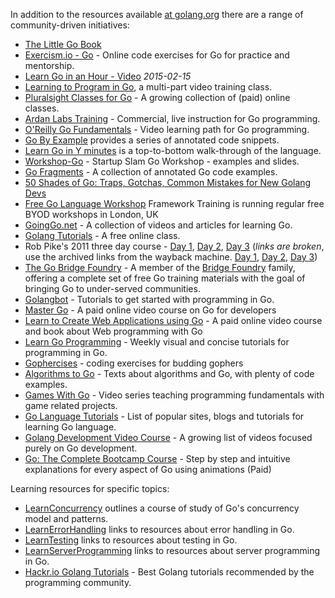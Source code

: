 In addition to the resources available [at golang.org](http://golang.org/doc/#learning) there are a range of community-driven initiatives:

  * [The Little Go Book](http://openmymind.net/The-Little-Go-Book/)
  * [Exercism.io - Go](http://exercism.io/languages/go) - Online code exercises for Go for practice and mentorship.
  * [Learn Go in an Hour - Video](https://www.youtube.com/watch?v=CF9S4QZuV30) _2015-02-15_
  * [Learning to Program in Go](https://www.youtube.com/playlist?list=PLei96ZX_m9sVSEXWwZi8uwd2vqCpEm4m6), a multi-part video training class.
  * [Pluralsight Classes for Go](http://www.pluralsight.com/tag/golang) - A growing collection of (paid) online classes.
  * [Ardan Labs Training](https://www.ardanlabs.com/) - Commercial, live instruction for Go programming.
  * [O'Reilly Go Fundamentals](http://shop.oreilly.com/category/learning-path/go-fundamentals.do) - Video learning path for Go programming.
  * [Go By Example](http://gobyexample.com/) provides a series of annotated code snippets.
  * [Learn Go in Y minutes](http://learnxinyminutes.com/docs/go/) is a top-to-bottom walk-through of the language.
  * [Workshop-Go](https://github.com/sendwithus/workshop-go) - Startup Slam Go Workshop - examples and slides.
  * [Go Fragments](http://www.gofragments.net/) - A collection of annotated Go code examples.
  * [50 Shades of Go: Traps, Gotchas, Common Mistakes for New Golang Devs](http://devs.cloudimmunity.com/gotchas-and-common-mistakes-in-go-golang/index.html)
  * [Free Go Language Workshop](https://www.frameworktraining.co.uk/go-language-free-training-workshop/) Framework Training is running regular free BYOD workshops in London, UK
  * [GoingGo.net](http://www.goinggo.net/) - A collection of videos and articles for learning Go.
  * [Golang Tutorials](http://golangtutorials.blogspot.com/2011/05/table-of-contents.html) - A free online class.
  * Rob Pike's 2011 three day course - [Day 1](http://go.googlecode.com/hg-history/release-branch.r60/doc/GoCourseDay1.pdf), [Day 2](http://go.googlecode.com/hg-history/release-branch.r60/doc/GoCourseDay2.pdf), [Day 3](http://go.googlecode.com/hg-history/release-branch.r60/doc/GoCourseDay3.pdf) (*links are broken*, use the archived links from the wayback machine. [Day 1][wbday1], [Day 2][wbday2], [Day 3][wbday3])
  * [The Go Bridge Foundry](https://github.com/gobridge) - A member of the [Bridge Foundry](http://bridgefoundry.org/) family, offering a complete set of free Go training materials with the goal of bringing Go to under-served communities.
* [Golangbot](https://golangbot.com/learn-golang-series/) - Tutorials to get started with programming in Go.
* [Master Go](https://appliedgo.com/p/mastergo/) - A paid online video course on Go for developers
* [Learn to Create Web Applications using Go](https://www.usegolang.com/) - A paid online video course and book about Web programming with Go
* [Learn Go Programming](https://blog.learngoprogramming.com) - Weekly visual and concise tutorials for programming in Go.
* [Gophercises](https://gophercises.com/) - coding exercises for budding gophers
* [Algorithms to Go](http://yourbasic.org/) - Texts about algorithms and Go, with plenty of code examples.
* [Games With Go](http://gameswithgo.org/) - Video series teaching programming fundamentals with game related projects.
* [Go Language Tutorials](https://www.cybrhome.com/topic/go-language-tutorials) - List of popular sites, blogs and tutorials for learning Go language.
* [Golang Development Video Course](https://www.youtube.com/playlist?list=PLzUGFf4GhXBL4GHXVcMMvzgtO8-WEJIoY) - A growing list of videos focused purely on Go development.
* [Go: The Complete Bootcamp Course](https://www.udemy.com/learn-go-the-complete-bootcamp-course-golang/?couponCode=GOWIKI) - Step by step and intuitive explanations for every aspect of Go using animations (Paid)

[wbday1]: http://web.archive.org/web/20160305024536/http://go.googlecode.com/hg-history/release-branch.r60/doc/GoCourseDay1.pdf
[wbday2]: http://web.archive.org/web/20160305081012/http://go.googlecode.com/hg-history/release-branch.r60/doc/GoCourseDay2.pdf
[wbday3]: http://web.archive.org/web/20160305075151/http://go.googlecode.com/hg-history/release-branch.r60/doc/GoCourseDay3.pdf

Learning resources for specific topics:
  * [LearnConcurrency](LearnConcurrency) outlines a course of study of Go's concurrency model and patterns.
  * [LearnErrorHandling](LearnErrorHandling) links to resources about error handling in Go.
  * [LearnTesting](LearnTesting) links to resources about testing in Go.
  * [LearnServerProgramming](LearnServerProgramming) links to resources about server programming in Go.
  * [Hackr.io Golang Tutorials](https://hackr.io/tutorials/learn-golang) - Best Golang tutorials recommended by the programming community.
